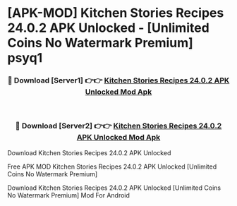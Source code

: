 # [APK-MOD] Kitchen Stories  Recipes 24.0.2 APK Unlocked - [Unlimited Coins No Watermark Premium] psyq1



<div align="center">
<h3>🔴 Download [Server1] 👉👉 <a href="https://momento.my/?title=Kitchen_Stories__Recipes_24.0.2_APK_Unlocked">Kitchen Stories  Recipes 24.0.2 APK Unlocked Mod Apk</a></h3><br>

<h3>🔴 Download [Server2] 👉👉 <a href="https://momento.my/?title=Kitchen_Stories__Recipes_24.0.2_APK_Unlocked">Kitchen Stories  Recipes 24.0.2 APK Unlocked Mod Apk</a></h3>
</div>



Download Kitchen Stories  Recipes 24.0.2 APK Unlocked 

Free APK MOD Kitchen Stories  Recipes 24.0.2 APK Unlocked [Unlimited Coins No Watermark Premium]

Download Kitchen Stories  Recipes 24.0.2 APK Unlocked [Unlimited Coins No Watermark Premium] Mod For Android
